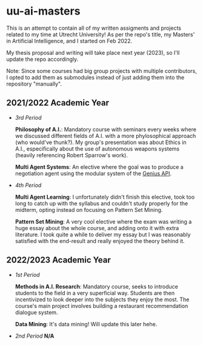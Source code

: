# uu-ai-masters
This is an attempt to contain all of my written assigments and projects related to my time at Utrecht University!
As per the repo's title, my Masters' in Artificial Intelligence, and I started on Feb 2022.

My thesis proposal and writing will take place next year (2023), so I'll update the repo accordingly.

Note: Since some courses had big group projects with multiple contributors, I opted to add them as submodules instead of just adding them into the repository "manually".

## 2021/2022 Academic Year
- *3rd Period*

    **Philosophy of A.I.**: Mandatory course with seminars every weeks where we discussed different fields of A.I. with a more phylosophical approach (who would've thunk?). My group's presentation was about Ethics in A.I., especifically about the use of autonomous weapons systems (heavily referencing Robert Sparrow's work).
    
    **Multi Agent Systems**: An elective where the goal was to produce a negotiation agent using the modular system of the [Genius API](http://ii.tudelft.nl/genius/).
- *4th Period*

    **Multi Agent Learning**: I unfortunately didn't finish this elective, took too long to catch up with the syllabus and couldn't study properly for the midterm, opting instead on focusing on Pattern Set Mining. 
    
    **Pattern Set Mining**: A very cool elective where the exam was writing a huge essay about the whole course, and adding onto it with extra literature. I took quite a while to deliver my essay but I was reasonably satisfied with the end-result and really enjoyed the theory behind it.

## 2022/2023 Academic Year
- *1st Period*

    **Methods in A.I. Research**: Mandatory course, seeks to introduce students to the field in a very superficial way. Students are then incentivized to look deeper into the subjects they enjoy the most. The course's main project involves building a restaurant recommendation dialogue system.
    
    **Data Mining**: It's data mining! Will update this later hehe.
- *2nd Period*
    **N/A**

